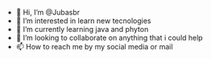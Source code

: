 - 👋 Hi, I’m @Jubasbr
- 👀 I’m interested in learn new tecnologies
- 🌱 I’m currently learning java and phyton
- 💞️ I’m looking to collaborate on anything that i could help
- 📫 How to reach me by my social media or mail

<!---
Jubasbr/Jubasbr is a ✨ special ✨ repository because its `README.md` (this file) appears on your GitHub profile.
You can click the Preview link to take a look at your changes.
--->
